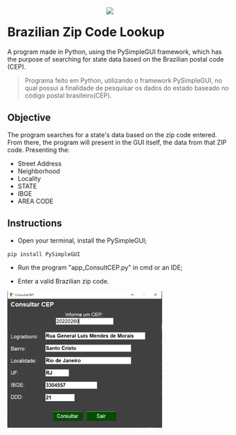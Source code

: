 <img src="https://user-images.githubusercontent.com/89159122/183317018-9ae2b0d5-a561-4ebd-91b2-4e36bbbe2846.png" width="280" align="right"/>

# Brazilian Zip Code Lookup
A program made in Python, using the PySimpleGUI framework, which has the purpose of searching for state data based on the Brazilian postal code (CEP). 
>Programa feito em Python, utilizando o framework PySimpleGUI, no qual possui a finalidade de pesquisar os dados do estado baseado no código postal brasileiro(CEP).

## Objective
The program searches for a state's data based on the zip code entered. From there, the program will present in the GUI itself, the data from that ZIP code.
Presenting the:
- Street Address
- Neighborhood
- Locality
- STATE
- IBGE
- AREA CODE

## Instructions

- Open your terminal, install the PySimpleGUI;
```txt
pip install PySimpleGUI 
```
- Run the program "app_ConsultCEP.py" in cmd or an IDE;

- Enter a valid Brazilian zip code. 
<img  src="Image/CaptureGUI.PNG" width="350" align="left">


